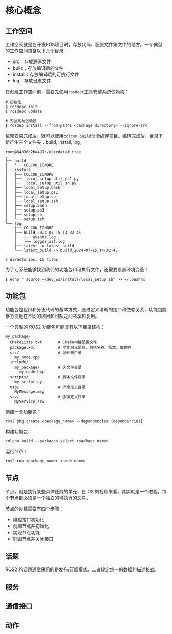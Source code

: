 # 核心概念

## 工作空间

工作空间就是在开发ROS项目时，存放代码、配置文件等文件的地方。一个典型的工作空间包含以下几个目录：

- src：存放源码文件
- build：存放编译后的文件
- install：存放编译后的可执行文件
- log：存放日志文件

在创建工作空间前，需要先使用`rosdepc`工具安装系统依赖项：

```SHELL
# 初始化
$ rosdepc init
$ rosdepc update

# 安装系统依赖项
$ rosdep install --from-paths <package_directory> --ignore-src 
```

依赖安装完成后，就可以使用`colcon build`命令编译项目。编译完成后，目录下新产生三个文件夹：build, install, log。

```SHELL
root@84036d2ba497:/userdata# tree
.
├── build
│   └── COLCON_IGNORE
├── install
│   ├── COLCON_IGNORE
│   ├── _local_setup_util_ps1.py
│   ├── _local_setup_util_sh.py
│   ├── local_setup.bash
│   ├── local_setup.ps1
│   ├── local_setup.sh
│   ├── local_setup.zsh
│   ├── setup.bash
│   ├── setup.ps1
│   ├── setup.sh
│   └── setup.zsh
└── log
    ├── COLCON_IGNORE
    ├── build_2024-07-15_14-32-45
    │   ├── events.log
    │   └── logger_all.log
    ├── latest -> latest_build
    └── latest_build -> build_2024-07-15_14-32-45

6 directories, 15 files
```

为了让系统能够找到我们的功能包和可执行文件，还需要设置环境变量：

```SHELL
$ echo " source ~/dev_ws/install/local_setup.sh" >> ~/.bashrc
```

## 功能包

功能包是组织和分发代码的基本方式，通过定义清晰的接口和依赖关系，功能包能够方便地在不同的项目和团队之间共享和复用。

一个典型的 ROS2 功能包可能具有以下目录结构：

```SHELL
my_package/
  CMakeLists.txt       # CMake构建配置文件
  package.xml          # 功能包元信息，包括名称、版本、依赖等
  src/                 # 源代码目录
    my_node.cpp
  include/
    my_package/        # 头文件目录
      my_node.hpp
  scripts/             # 脚本文件目录
    my_script.py
  msg/                 # 消息定义目录
    MyMessage.msg
  srv/                 # 服务定义目录
    MyService.srv
```

创建一个功能包：

```SHELL
ros2 pkg create <package_name> --dependencies [dependencies]
```

构建功能包：

```SHELL
colcon build --packages-select <package_name>
```

运行节点：

```SHELL
ros2 run <package_name> <node_name>
```

## 节点

节点，就是执行某些具体任务的单元，在 OS 的视角来看，其实就是一个进程。每个节点都必须是一个独立的可执行的文件。

节点的创建需要有四个步骤：

- 编程接口初始化
- 创建节点并初始化
- 实现节点功能
- 销毁节点并关闭接口

## 话题

ROS2 的话题通信采用的是发布/订阅模式，二者规定统一的数据的描述格式。


## 服务

## 通信接口

## 动作

